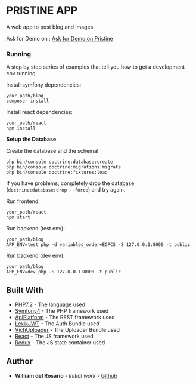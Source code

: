 # PRISTINE APP

A web app to post blog and images.

Ask for Demo on : 
[Ask for Demo on Pristine](https://pristine.vercel.app)

### Running

A step by step series of examples that tell you how to get a development env running

Install symfony dependencies:
```
your_path/blog
composer install
```
Install react dependencies:
```
your_path/react
npm install
```

**Setup the Database**

Create the database and the
schema!
```
php bin/console doctrine:database:create
php bin/console doctrine:migrations:migrate
php bin/console doctrine:fixtures:load
```
If you have problems, completely drop the
database (`doctrine:database:drop --force`) and try again.

Run frontend:
```
your_path/react
npm start
```
Run backend (test env):
```
your_path/blog
APP_ENV=test php -d variables_order=EGPCS -S 127.0.0.1:8000 -t public
```
Run backend (dev env):
```
your_path/blog
APP_ENV=dev php -S 127.0.0.1:8000 -t public
```

## Built With

* [PHP7.2](http://php.net/manual/en/migration70.new-features.php) - The language used
* [Symfony4](https://symfony.com/4) - The PHP framework used
* [ApiPlatform](https://api-platform.com) - The REST framework used
* [LexikJWT](https://github.com/lexik/LexikJWTAuthenticationBundle) - The Auth Bundle used
* [VichUploader](https://symfony.com/doc/master/bundles/EasyAdminBundle/integration/vichuploaderbundle.html) - The Uploader Bundle used
* [React](https://reactjs.org) - The JS framework used
* [Redux](https://redux.js.org) - The JS state container used



## Author

* **William del Rosario** - *Initial work* - [Github](https://github.com/william251082)
